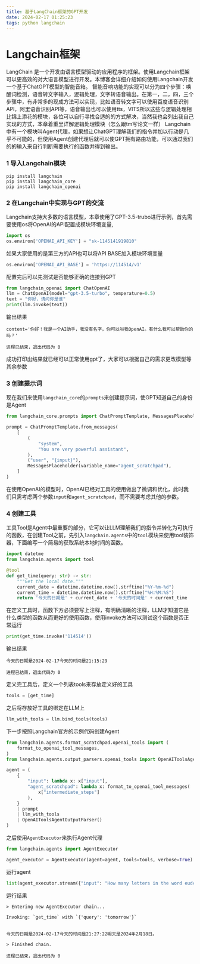 ```yaml
---
title: 基于LangChain框架的GPT开发
date: 2024-02-17 01:25:23
tags: python langchain
---
```


# Langchain框架
LangChain 是一个开发由语言模型驱动的应用程序的框架。使用Langchain框架可以更高效的对大语言模型进行开发。本博客会详细介绍如何使用Langchain开发一个基于ChatGPT模型的智能音箱。
智能音响功能的实现可以分为四个步骤：唤醒词检测，语音转文字输入，逻辑处理，文字转语音输出。在第一，二，四，三个步骤中，有非常多的现成方法可以实现，比如语音转文字可以使用百度语音识别API，阿里语音识别API等，语音输出也可以使用tts，VITS所以这些与逻辑处理相比锦上添花的模块，各位可以自行寻找合适的的方式解决，当然我也会列出我自己实现的方式，本章着重里详解逻辑处理模块（怎么跟tm写论文一样）
Langchain中有一个模块叫Agent代理，如果想让ChatGPT理解我们的指令并加以行动是几乎不可能的，但使用Agent创建代理后就可以使GPT拥有路由功能，可以通过我们的的输入来自行判断需要执行的函数并得到输出。
### 1 导入Langchain模块
```
pip install langchain
pip install langchain_core
pip install langchain_openai
```
### 2 在Langchain中实现与GPT的交流
Langchain支持大多数的语言模型，本章使用了GPT-3.5-trubo进行示例，首先需要使用os将OpenAI的API配置成模块环境变量,
```python
import os
os.environ['OPENAI_API_KEY'] = "sk-1145141919810"
```
如果大家使用的是第三方的API也可以将API BASE加入模块环境变量
```python
os.environ['OPENAI_API_BASE'] = 'https://114514/v1'
```
配置完后可以先测试是否能够正确的连接到GPT
```python
from langchain_openai import ChatOpenAI
llm = ChatOpenAI(model="gpt-3.5-turbo", temperature=0.5)
text = "你好，请问你是谁"
print(llm.invoke(text))
```

输出结果
```
content='你好！我是一个AI助手，我没有名字，你可以叫我OpenAI。有什么我可以帮助你的吗？'

进程已结束，退出代码为 0
```
成功打印出结果就已经可以正常使用gpt了，大家可以根据自己的需求更改模型等其余参数
### 3 创建提示词   
现在我们来使用`langchain_core`的`prompts`来创建提示词，使GPT知道自己的身份是Agent
```python
from langchain_core.prompts import ChatPromptTemplate, MessagesPlaceholder

prompt = ChatPromptTemplate.from_messages(
    [
        (
            "system",
            "You are very powerful assistant",
        ),
        ("user", "{input}"),
        MessagesPlaceholder(variable_name="agent_scratchpad"),
    ]
)
```
在使用OpenAI的模型时，OpenAI已经对工具的使用做出了微调和优化，此时我们只需考虑两个参数`input`和`agent_scratchpad`，而不需要考虑其他的参数。
### 4 创建工具
工具Tool是Agent中最重要的部分，它可以让LLM理解我们的指令并转化为可执行的函数，在创建Tool之前，先引入`langchain.agents`中的`tool`模块来使用tool装饰器，下面编写一个简易的获取系统本地时间的函数。
```python
import datetme
from langchain.agents import tool

@tool
def get_time(query: str) -> str:
    """Get the local date."""
    current_date = datetime.datetime.now().strftime("%Y-%m-%d")
    current_time = datetime.datetime.now().strftime("%H:%M:%S")
    return '今天的日期是' + current_date + '今天的时间是' + current_time
```
在定义工具时，函数下方必须要写上注释，有明确清晰的注释，LLM才知道它是什么类型的函数从而更好的使用函数，使用invoke方法可以测试这个函数是否正常运行
```python
print(get_time.invoke('114514'))
```
输出结果
```
今天的日期是2024-02-17今天的时间是21:15:29

进程已结束，退出代码为 0
```
定义完工具后，定义一个列表tools来存放定义好的工具
```python
tools = [get_time]
```
之后将存放好工具的绑定在LLM上
```python
llm_with_tools = llm.bind_tools(tools)
```
下一步按照Langchain官方的示例代码创建Agent
```python
from langchain.agents.format_scratchpad.openai_tools import (
    format_to_openai_tool_messages,
)
from langchain.agents.output_parsers.openai_tools import OpenAIToolsAgentOutputParser

agent = (
    {
        "input": lambda x: x["input"],
        "agent_scratchpad": lambda x: format_to_openai_tool_messages(
            x["intermediate_steps"]
        ),
    }
    | prompt
    | llm_with_tools
    | OpenAIToolsAgentOutputParser()
)
```
之后使用`AgentExecutor`来执行Agent代理
```python
from langchain.agents import AgentExecutor

agent_executor = AgentExecutor(agent=agent, tools=tools, verbose=True)
```
运行agent
```python
list(agent_executor.stream({"input": "How many letters in the word eudca"}))
```
运行结果

```
> Entering new AgentExecutor chain...

Invoking: `get_time` with `{'query': 'tomorrow'}`


今天的日期是2024-02-17今天的时间是21:27:22明天是2024年2月18日。

> Finished chain.

进程已结束，退出代码为 0
```